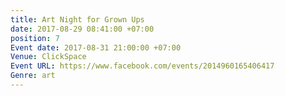 ```yaml
---
title: Art Night for Grown Ups
date: 2017-08-29 08:41:00 +07:00
position: 7
Event date: 2017-08-31 21:00:00 +07:00
Venue: ClickSpace
Event URL: https://www.facebook.com/events/2014960165406417
Genre: art
---
```


